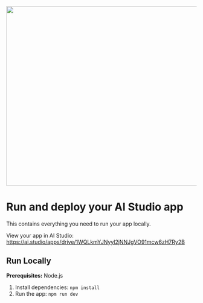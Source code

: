 <div align="center">
<img width="1200" height="475" alt="GHBanner" src="https://github.com/user-attachments/assets/0aa67016-6eaf-458a-adb2-6e31a0763ed6" />
</div>

# Run and deploy your AI Studio app

This contains everything you need to run your app locally.

View your app in AI Studio: https://ai.studio/apps/drive/1WQLkmYJNyyl2jNNJgVO91mcw6zH7Ry2B

## Run Locally

**Prerequisites:**  Node.js


1. Install dependencies:
   `npm install`
2. Run the app:
   `npm run dev`

